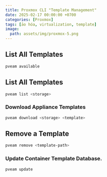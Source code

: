 ```yaml
---
title: Proxmox CLI "Template Management"
date: 2025-02-17 00:00:00 +0700
categories: [Proxmox]
tags: [ảo hóa, virtualization, template]    
image:
  path: assets/img/proxmox-5.png
---
```


## List All Templates
```sh
pveam available
```
## List All Templates
```sh
pveam list <storage>
```

### Download Appliance Templates
```sh
pveam download <storage> <template>
```

## Remove a Template
```sh
pveam remove <template-path>
```

### Update Container Template Database.
```sh
pveam update
```
